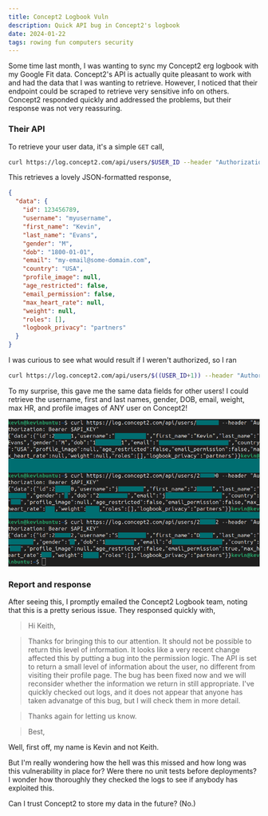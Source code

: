 ```yaml
---
title: Concept2 Logbook Vuln
description: Quick API bug in Concept2's logbook
date: 2024-01-22
tags: rowing fun computers security
---
```


Some time last month, I was wanting to sync my Concept2 erg logbook with my Google Fit data. Concept2's API is actually quite pleasant to work with and had the data that I was wanting to retrieve. However, I noticed that their endpoint could be scraped to retrieve very sensitive info on others. Concept2 responded quickly and addressed the problems, but their response was not very reassuring.

### Their API

To retrieve your user data, it's a simple `GET` call,

```bash
curl https://log.concept2.com/api/users/$USER_ID --header "Authorization: Bearer $API_KEY" | jq
```

This retrieves a lovely JSON-formatted response,

```json
{
  "data": {
    "id": 123456789,
    "username": "myusername",
    "first_name": "Kevin",
    "last_name": "Evans",
    "gender": "M",
    "dob": "1800-01-01",
    "email": "my-email@some-domain.com",
    "country": "USA",
    "profile_image": null,
    "age_restricted": false,
    "email_permission": false,
    "max_heart_rate": null,
    "weight": null,
    "roles": [],
    "logbook_privacy": "partners"
  }
}
```


I was curious to see what would result if I weren't authorized, so I ran

```bash
curl https://log.concept2.com/api/users/$((USER_ID+1)) --header "Authorization: Bearer $API_KEY" | jq
```

To my surprise, this gave me the same data fields for other users! I could retrieve the username, first and last names, gender, DOB, email, weight, max HR, and profile images of ANY user on Concept2!

![screenshot showing profile data with sensitive information redacted](/assets/images/2024-01-24-term-screenshot.png)

### Report and response

After seeing this, I promptly emailed the Concept2 Logbook team, noting that this is a pretty serious issue. They responsed quickly with,

> Hi Keith,
 
> Thanks for bringing this to our attention. It should not be possible to return this level of information. It looks like a very recent change affected this by putting a bug into the permission logic. The API is set to return a small level of information about the user, no different from visiting their profile page. The bug has been fixed now and we will reconsider whether the information we return in still appropriate. I've quickly checked out logs, and it does not appear that anyone has taken advanatge of this bug, but I will check them in more detail.
 
> Thanks again for letting us know.
 
> Best,  

Well, first off, my name is Kevin and not Keith.

But I'm really wondering how the hell was this missed and how long was this vulnerability in place for? Were there no unit tests before deployments? I wonder how thoroughly they checked the logs to see if anybody has exploited this. 

Can I trust Concept2 to store my data in the future? (No.)
